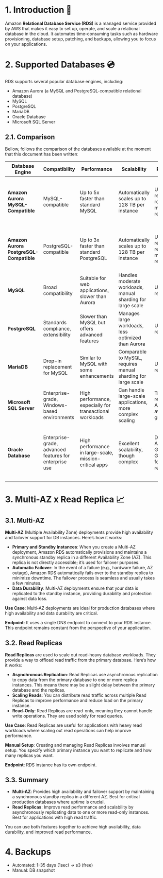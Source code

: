 # 1. Introduction 🚩

Amazon **Relational Database Service (RDS)** is a managed service provided by AWS that makes it easy to set up, operate, and scale a relational database in the cloud. It automates time-consuming tasks such as hardware provisioning, database setup, patching, and backups, allowing you to focus on your applications.

# 2. Supported Databases 💿

RDS supports several popular database engines, including:
- Amazon Aurora (a MySQL and PostgreSQL-compatible relational database)
- MySQL
- PostgreSQL
- MariaDB
- Oracle Database
- Microsoft SQL Server

## 2.1. Comparison

Bellow, follows the comparison of the databases available at the moment that this document has been written:

| **Database Engine**               | **Compatibility**                                       | **Performance**                                         | **Scalability**                                             | **Replication**                                        | **Storage**                                              | **Use Case**                                                    |
|-----------------------------------|---------------------------------------------------------|---------------------------------------------------------|-------------------------------------------------------------|--------------------------------------------------------|-----------------------------------------------------------|----------------------------------------------------------------|
| **Amazon Aurora MySQL-Compatible**| MySQL-compatible                                        | Up to 5x faster than standard MySQL                     | Automatically scales up to 128 TB per instance              | Up to 15 read replicas, multi-region replication        | Automatically grows up to 128 TB                           | Applications needing MySQL compatibility with better performance and scalability |
| **Amazon Aurora PostgreSQL-Compatible** | PostgreSQL-compatible                                | Up to 3x faster than standard PostgreSQL                | Automatically scales up to 128 TB per instance              | Up to 15 read replicas, multi-region replication        | Automatically grows up to 128 TB                           | Applications needing PostgreSQL compatibility with enhanced performance |
| **MySQL**                         | Broad compatibility                                     | Suitable for web applications, slower than Aurora       | Handles moderate workloads, manual sharding for large scale | Up to 5 read replicas                                    | Up to 64 TB depending on instance type                     | Small to medium-sized web applications                          |
| **PostgreSQL**                    | Standards compliance, extensibility                     | Slower than MySQL but offers advanced features          | Manages large workloads, less optimized than Aurora         | Up to 5 read replicas                                    | Up to 64 TB depending on instance type                     | Applications requiring complex queries and data integrity       |
| **MariaDB**                       | Drop-in replacement for MySQL                           | Similar to MySQL with some enhancements                 | Comparable to MySQL, requires manual sharding for large scale | Up to 5 read replicas                                    | Up to 64 TB depending on instance type                     | Alternative to MySQL with more open-source transparency         |
| **Microsoft SQL Server**          | Enterprise-grade, Windows-based environments            | High performance, especially for transactional workloads| Can handle large-scale applications, more complex scaling   | Transactional replication, Always On availability groups | Up to 16 TB depending on instance type                    | Enterprise applications, especially within Microsoft ecosystem  |
| **Oracle Database**               | Enterprise-grade, advanced features for enterprise use  | High performance in large-scale, mission-critical apps  | Excellent scalability, though complex                      | Data Guard, Active Data Guard, GoldenGate for replication | Up to 64 TB depending on instance type                     | Enterprise-grade applications requiring advanced features, data security, and compliance |


# 3. Multi-AZ x Read Replica 📈

## 3.1. Multi-AZ

**Multi-AZ** (Multiple Availability Zone) deployments provide high availability and failover support for DB instances. Here’s how it works:

- **Primary and Standby Instances**: When you create a Multi-AZ deployment, Amazon RDS automatically provisions and maintains a synchronous standby replica in a different Availability Zone (AZ). This replica is not directly accessible; it’s used for failover purposes.
- **Automatic Failover**: In the event of a failure (e.g., hardware failure, AZ outage), Amazon RDS automatically fails over to the standby replica to minimize downtime. The failover process is seamless and usually takes a few minutes.
- **Data Durability**: Multi-AZ deployments ensure that your data is replicated to the standby instance, providing durability and protection against data loss.

**Use Case**: Multi-AZ deployments are ideal for production databases where high availability and data durability are critical.

**Endpoint**: It uses a single DNS endpoint to connect to your RDS instance. This endpoint remains constant from the perspective of your application.

## 3.2. Read Replicas

**Read Replicas** are used to scale out read-heavy database workloads. They provide a way to offload read traffic from the primary database. Here’s how it works:

- **Asynchronous Replication**: Read Replicas use asynchronous replication to copy data from the primary database to one or more replica instances. This means there may be a slight delay between the primary database and the replicas.
- **Scaling Reads**: You can distribute read traffic across multiple Read Replicas to improve performance and reduce load on the primary instance.
- **Read-Only**: Read Replicas are read-only, meaning they cannot handle write operations. They are used solely for read queries.

**Use Case**: Read Replicas are useful for applications with heavy read workloads where scaling out read operations can help improve performance.

**Manual Setup**: Creating and managing Read Replicas involves manual setup. You specify which primary instance you want to replicate and how many replicas you want.

**Endpoint**: RDS instance has its own endpoint.

## 3.3. Summary

- **Multi-AZ**: Provides high availability and failover support by maintaining a synchronous standby replica in a different AZ. Best for critical production databases where uptime is crucial.
- **Read Replicas**: Improve read performance and scalability by asynchronously replicating data to one or more read-only instances. Best for applications with high read traffic.

You can use both features together to achieve high availability, data durability, and improved read performance.

# 4. Backups

- Automated: 1-35 days (1sec) -> s3 (free)
- Manual: DB snapshot